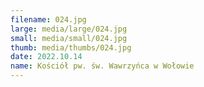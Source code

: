 ```yaml
---
filename: 024.jpg
large: media/large/024.jpg
small: media/small/024.jpg
thumb: media/thumbs/024.jpg
date: 2022.10.14
name: Kościół pw. św. Wawrzyńca w Wołowie
---
```

